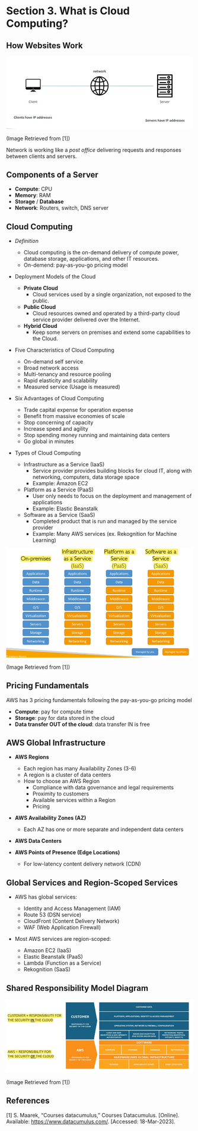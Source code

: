 # Section 3. What is Cloud Computing?

## How Websites Work

![how_websites_work](./img/how_websites_work.jpg)

(Image Retrieved from [1])

Network is working like a *post office* delivering requests and responses between clients and servers.


## Components of a Server

- **Compute**: CPU
- **Memory**: RAM
- **Storage** / **Database**
- **Network**: Routers, switch, DNS server


## Cloud Computing

- *Definition*
    - Cloud computing is the on-demand delivery of compute power, database storage, applications, and other IT resources.
    - On-demend: pay-as-you-go pricing model
- Deployment Models of the Cloud
    - **Private Cloud**
        - Cloud services used by a single organization, not exposed to the public.
    - **Public Cloud**
        - Cloud resources owned and operated by a third-party cloud service provider delivered over the Internet.
    - **Hybrid Cloud**
        - Keep some servers on premises and extend some capabilities to the Cloud.

- Five Characteristics of Cloud Computing
    - On-demand self service
    - Broad network access
    - Multi-tenancy and resource pooling
    - Rapid elasticity and scalability
    - Measured service (Usage is measured)

- Six Advantages of Cloud Computing
    - Trade capital expense for operation expense
    - Benefit from massive economies of scale
    - Stop concerning of capacity
    - Increase speed and agility
    - Stop spending money running and maintaining data centers
    - Go global in minutes

- Types of Cloud Computing
    - Infrastructure as a Service (IaaS)
        - Service provider provides building blocks for cloud IT, along with networking, computers, data storage space
        - Example: Amazon EC2
    - Platform as a Service (PaaS)
        - User only needs to focus on the deployment and management of applications
        - Example: Elastic Beanstalk
    - Software as a Service (SaaS)
        - Completed product that is run and managed by the service provider
        - Example: Many AWS services (ex. Rekognition for Machine Learning)

![cloud_computing_types](./img/cloud_computing_types.jpg)

(Image Retrieved from [1])


## Pricing Fundamentals

AWS has 3 pricing fundamentals following the pay-as-you-go pricing model

- **Compute**: pay for compute time
- **Storage**: pay for data stored in the cloud
- **Data transfer OUT of the cloud**: data transfer IN is free


## AWS Global Infrastructure

- **AWS Regions**
    - Each region has many Availability Zones (3-6)
    - A region is a cluster of data centers
    - How to choose an AWS Region
        - Compliance with data governance and legal requirements
        - Proximity to customers
        - Available services within a Region
        - Pricing

- **AWS Availability Zones (AZ)**
    - Each AZ has one or more separate and independent data centers

- **AWS Data Centers**

- **AWS Points of Presence (Edge Locations)**
    - For low-latency content delivery network (CDN)


## Global Services and Region-Scoped Services

- AWS has global services:
    - Identity and Access Management (IAM)
    - Route 53 (DSN service)
    - CloudFront (Content Delivery Network)
    - WAF (Web Application Firewall)

- Most AWS services are region-scoped:
    - Amazon EC2 (IaaS)
    - Elastic Beanstalk (PaaS)
    - Lambda (Function as a Service)
    - Rekognition (SaaS)


## Shared Responsibility Model Diagram

![shared_res_model](./img/shared_res_model.jpg)

(Image Retrieved from [1])


## References
[1] S. Maarek, “Courses datacumulus,” Courses Datacumulus. [Online]. Available: https://www.datacumulus.com/. [Accessed: 18-Mar-2023]. 
